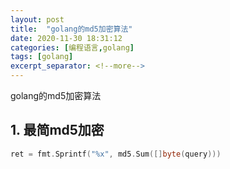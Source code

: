 ```yaml
---
layout: post
title:  "golang的md5加密算法"
date: 2020-11-30 18:31:12
categories: [编程语言,golang]
tags: [golang]
excerpt_separator: <!--more-->
---
```

golang的md5加密算法
<!--more-->

## 1. 最简md5加密
```go
ret = fmt.Sprintf("%x", md5.Sum([]byte(query)))
```